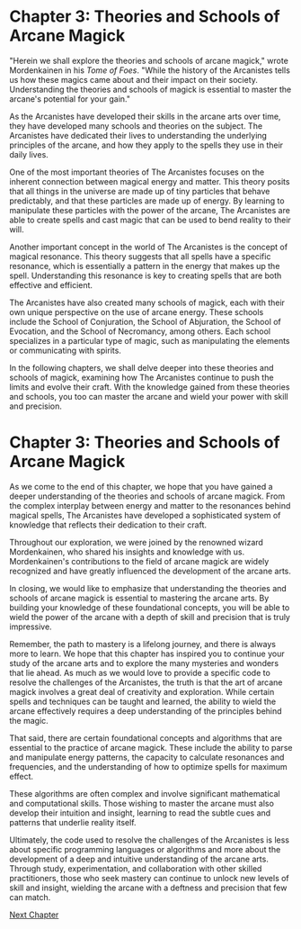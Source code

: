 # Chapter 3: Theories and Schools of Arcane Magick

"Herein we shall explore the theories and schools of arcane magick," wrote Mordenkainen in his *Tome of Foes*. "While the history of the Arcanistes tells us how these magics came about and their impact on their society. Understanding the theories and schools of magick is essential to master the arcane's potential for your gain."

As the Arcanistes have developed their skills in the arcane arts over time, they have developed many schools and theories on the subject. The Arcanistes have dedicated their lives to understanding the underlying principles of the arcane, and how they apply to the spells they use in their daily lives.

One of the most important theories of The Arcanistes focuses on the inherent connection between magical energy and matter. This theory posits that all things in the universe are made up of tiny particles that behave predictably, and that these particles are made up of energy. By learning to manipulate these particles with the power of the arcane, The Arcanistes are able to create spells and cast magic that can be used to bend reality to their will.

Another important concept in the world of The Arcanistes is the concept of magical resonance. This theory suggests that all spells have a specific resonance, which is essentially a pattern in the energy that makes up the spell. Understanding this resonance is key to creating spells that are both effective and efficient.

The Arcanistes have also created many schools of magick, each with their own unique perspective on the use of arcane energy. These schools include the School of Conjuration, the School of Abjuration, the School of Evocation, and the School of Necromancy, among others. Each school specializes in a particular type of magic, such as manipulating the elements or communicating with spirits.

In the following chapters, we shall delve deeper into these theories and schools of magick, examining how The Arcanistes continue to push the limits and evolve their craft. With the knowledge gained from these theories and schools, you too can master the arcane and wield your power with skill and precision.
# Chapter 3: Theories and Schools of Arcane Magick

As we come to the end of this chapter, we hope that you have gained a deeper understanding of the theories and schools of arcane magick. From the complex interplay between energy and matter to the resonances behind magical spells, The Arcanistes have developed a sophisticated system of knowledge that reflects their dedication to their craft.

Throughout our exploration, we were joined by the renowned wizard Mordenkainen, who shared his insights and knowledge with us. Mordenkainen's contributions to the field of arcane magick are widely recognized and have greatly influenced the development of the arcane arts.

In closing, we would like to emphasize that understanding the theories and schools of arcane magick is essential to mastering the arcane arts. By building your knowledge of these foundational concepts, you will be able to wield the power of the arcane with a depth of skill and precision that is truly impressive.

Remember, the path to mastery is a lifelong journey, and there is always more to learn. We hope that this chapter has inspired you to continue your study of the arcane arts and to explore the many mysteries and wonders that lie ahead.
As much as we would love to provide a specific code to resolve the challenges of the Arcanistes, the truth is that the art of arcane magick involves a great deal of creativity and exploration. While certain spells and techniques can be taught and learned, the ability to wield the arcane effectively requires a deep understanding of the principles behind the magic.

That said, there are certain foundational concepts and algorithms that are essential to the practice of arcane magick. These include the ability to parse and manipulate energy patterns, the capacity to calculate resonances and frequencies, and the understanding of how to optimize spells for maximum effect.

These algorithms are often complex and involve significant mathematical and computational skills. Those wishing to master the arcane must also develop their intuition and insight, learning to read the subtle cues and patterns that underlie reality itself.

Ultimately, the code used to resolve the challenges of the Arcanistes is less about specific programming languages or algorithms and more about the development of a deep and intuitive understanding of the arcane arts. Through study, experimentation, and collaboration with other skilled practitioners, those who seek mastery can continue to unlock new levels of skill and insight, wielding the arcane with a deftness and precision that few can match.


[Next Chapter](04_Chapter04.md)